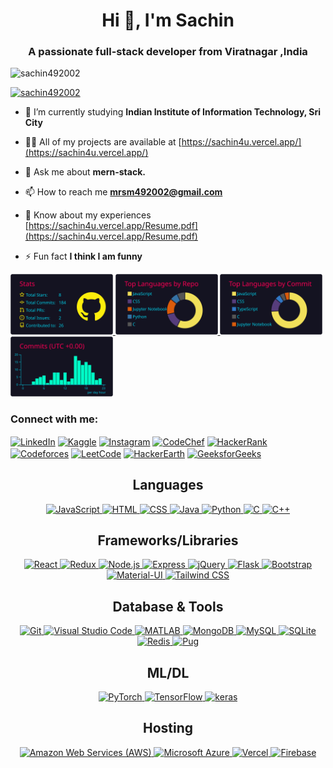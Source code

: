 
<h1 align="center">Hi 👋, I'm Sachin</h1>
<h3 align="center">A passionate full-stack developer from Viratnagar ,India</h3>

<p align="left"> <img src="https://komarev.com/ghpvc/?username=sachin492002&label=Profile%20views&color=0e75b6&style=flat" alt="sachin492002" /> </p>

<p align="left"> <a href="https://github.com/ryo-ma/github-profile-trophy"><img src="https://github-profile-trophy.vercel.app/?username=sachin492002&theme=algolia" alt="sachin492002" /></a> </p>

- 🌱 I’m currently studying **Indian Institute of Information Technology, Sri City**

- 👨‍💻 All of my projects are available at [https://sachin4u.vercel.app/](https://sachin4u.vercel.app/)

- 💬 Ask me about **mern-stack.**

- 📫 How to reach me **mrsm492002@gmail.com**

- 📄 Know about my experiences [https://sachin4u.vercel.app/Resume.pdf](https://sachin4u.vercel.app/Resume.pdf)

- ⚡ Fun fact **I think I am funny**




<a  href="https://github.com/sachin492002">

<img src="https://raw.githubusercontent.com/sachin492002/profile-cards/master/profile-summary-card-output/2077/3-stats.svg" width="32.5%">
<img src="https://raw.githubusercontent.com/sachin492002/profile-cards/master/profile-summary-card-output/2077/1-repos-per-language.svg" width="32.5%">
<img src="https://raw.githubusercontent.com/sachin492002/profile-cards/master/profile-summary-card-output/2077/2-most-commit-language.svg" width="32.5%">
<img src="https://raw.githubusercontent.com/sachin492002/profile-cards/master/profile-summary-card-output/2077/4-productive-time.svg" width="32.5%">
</a>
<h3 align="left">Connect with me:</h3>

<p align="left">
<a href="https://linkedin.com/in/sachin-meena-9188ab200" target="_blank"><img align="center" src="https://img.icons8.com/color/48/000000/linkedin.png" alt="LinkedIn" height="60" width="60" /></a>
<a href="https://kaggle.com/xosachin" target="_blank"><img align="center" src="https://cdn.icon-icons.com/icons2/2699/PNG/512/kaggle_logo_icon_168474.png" alt="Kaggle" height="60" width="60" /></a>
<a href="https://instagram.com/xo_sachin1" target="_blank"><img align="center" src="https://cdn-icons-png.flaticon.com/512/174/174855.png" alt="Instagram" height="60" width="60" /></a>
<a href="https://www.codechef.com/users/xo_creature" target="_blank"><img align="center" src="https://img.icons8.com/color/48/000000/codechef.png" alt="CodeChef" height="60" width="60" /></a>
<a href="https://www.hackerrank.com/mrsm492002" target="_blank"><img align="center" src="https://upload.wikimedia.org/wikipedia/commons/thumb/4/40/HackerRank_Icon-1000px.png/800px-HackerRank_Icon-1000px.png" alt="HackerRank" height="60" width="60" /></a>
<a href="https://codeforces.com/profile/sachin492002" target="_blank"><img align="center" src="https://res.cloudinary.com/practicaldev/image/fetch/s--mzwvoucO--/c_imagga_scale,f_auto,fl_progressive,h_1080,q_auto,w_1080/https://dev-to-uploads.s3.amazonaws.com/uploads/articles/cer3l19eex0wy900b101.jpg" alt="Codeforces" height="60" width="60" /></a>
<a href="https://www.leetcode.com/user2026es" target="_blank"><img align="center" src="https://leetcode.com/static/images/LeetCode_logo_rvs.png" alt="LeetCode" height="60" width="60" /></a>
<a href="https://www.hackerearth.com/@mrsm492002" target="_blank"><img align="center" src="https://upload.wikimedia.org/wikipedia/commons/e/e8/HackerEarth_logo.png" alt="HackerEarth" height="60" width="60" /></a>
<a href="https://auth.geeksforgeeks.org/user/mrsm492002/profile" target="_blank"><img align="center" src="https://media.geeksforgeeks.org/wp-content/cdn-uploads/gfg_200x200-min.png" alt="GeeksforGeeks" height="60" width="60" /></a>
</p>


<h2 align="center">Languages</h2>

<p align="center">
  <a href="https://developer.mozilla.org/en-US/docs/Web/JavaScript">
    <img src="https://skillicons.dev/icons?i=js" alt="JavaScript" />
  </a>
  <a href="https://developer.mozilla.org/en-US/docs/Web/HTML">
    <img src="https://skillicons.dev/icons?i=html" alt="HTML" />
  </a>
  <a href="https://developer.mozilla.org/en-US/docs/Web/CSS">
    <img src="https://skillicons.dev/icons?i=css" alt="CSS" />
  </a>
  <a href="https://docs.oracle.com/en/java/">
    <img src="https://skillicons.dev/icons?i=java" alt="Java" />
  </a>
  <a href="https://www.python.org/">
    <img src="https://skillicons.dev/icons?i=python" alt="Python" />
  </a>
  <a href="https://en.cppreference.com/w/">
    <img src="https://skillicons.dev/icons?i=c" alt="C" />
  </a>
  <a href="https://en.cppreference.com/w/">
    <img src="https://skillicons.dev/icons?i=cpp" alt="C++" />
  </a>
</p>

<h2 align="center">Frameworks/Libraries</h2>

<p align="center">
  <a href="https://reactjs.org">
    <img src="https://skillicons.dev/icons?i=react" alt="React" />
  </a>
  <a href="https://redux.js.org">
    <img src="https://skillicons.dev/icons?i=redux" alt="Redux" />
  </a>
  <a href="https://nodejs.org">
    <img src="https://skillicons.dev/icons?i=nodejs" alt="Node.js" />
  </a>
  <a href="https://expressjs.com">
    <img src="https://skillicons.dev/icons?i=express" alt="Express" />
  </a>
  <a href="https://jquery.com">
    <img src="https://skillicons.dev/icons?i=jquery" alt="jQuery" />
  </a>
  <a href="https://flask.palletsprojects.com">
    <img src="https://skillicons.dev/icons?i=flask" alt="Flask" />
  </a>
  <a href="https://getbootstrap.com">
    <img src="https://skillicons.dev/icons?i=bootstrap" alt="Bootstrap" />
  </a>
  <a href="https://mui.com">
    <img src="https://skillicons.dev/icons?i=materialui" alt="Material-UI" />
  </a>
  <a href="https://tailwindcss.com">
    <img src="https://skillicons.dev/icons?i=tailwind" alt="Tailwind CSS" />
  </a>
</p>

<h2 align="center">Database & Tools</h2>

<p align="center">
  <a href="https://git-scm.com">
    <img src="https://skillicons.dev/icons?i=git" alt="Git" />
  </a>
  <a href="https://code.visualstudio.com">
    <img src="https://skillicons.dev/icons?i=vscode" alt="Visual Studio Code" />
  </a>
  <a href="https://www.mathworks.com/products/matlab.html">
    <img src="https://skillicons.dev/icons?i=matlab" alt="MATLAB" />
  </a>
  <a href="https://www.mongodb.com">
    <img src="https://skillicons.dev/icons?i=mongodb" alt="MongoDB" />
  </a>
  <a href="https://www.mysql.com">
    <img src="https://skillicons.dev/icons?i=mysql" alt="MySQL" />
  </a>
  <a href="https://www.sqlite.org">
    <img src="https://skillicons.dev/icons?i=sqlite" alt="SQLite" />
  </a>
  <a href="https://redis.io">
    <img src="https://skillicons.dev/icons?i=redis" alt="Redis" />
  </a>
  <a href="https://pugjs.org">
    <img src="https://skillicons.dev/icons?i=pug" alt="Pug" />
  </a>
</p>


<h2 align="center" >ML/DL</h2>

<p align="center">
  <a href="https://pytorch.org">
    <img src="https://skillicons.dev/icons?i=pytorch" alt="PyTorch" />
  </a>
  <a href="https://www.tensorflow.org">
    <img src="https://skillicons.dev/icons?i=tensorflow" alt="TensorFlow" />
  </a>
 <a href="https://keras.io">
  <img src="https://media.licdn.com/dms/image/C560BAQG2-bElRVrSqw/company-logo_200_200/0/1547450366259?e=2147483647&v=beta&t=iHQkvteyw3xGd7phJgTrQS8hy18lxmpWrfaoeEbXP_g" width="45" height="45" alt="keras"></img></a>
 </p>


<h2 align="center">Hosting</h2>

<p align="center">
  <a href="https://aws.amazon.com">
    <img src="https://skillicons.dev/icons?i=aws" alt="Amazon Web Services (AWS)" />
  </a>
  <a href="https://azure.microsoft.com">
    <img src="https://skillicons.dev/icons?i=azure" alt="Microsoft Azure" />
  </a>
  <a href="https://vercel.com">
    <img src="https://skillicons.dev/icons?i=vercel" alt="Vercel" />
  </a>
  <a href="https://firebase.google.com">
    <img src="https://skillicons.dev/icons?i=firebase" alt="Firebase" />
  </a>
</p>
